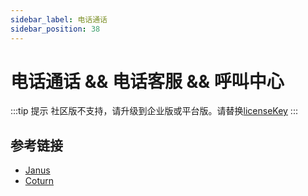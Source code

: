 ```yaml
---
sidebar_label: 电话通话
sidebar_position: 38
---
```


# 电话通话 && 电话客服 && 呼叫中心

:::tip 提示
社区版不支持，请升级到企业版或平台版。请替换[licenseKey](../development/license.md)
:::

## 参考链接

- [Janus](../deploy/depend/janus.md)
- [Coturn](../deploy/depend/coturn.md)
